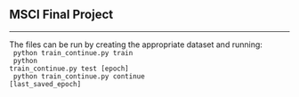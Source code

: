 <h2>MSCI Final Project</h2>
<hr>

The files can be run by creating the appropriate dataset and running:<br>
<code>
python train_continue.py train<br>
python train_continue.py test [epoch]<br>
python train_continue.py continue [last_saved_epoch]<br>
</code>
